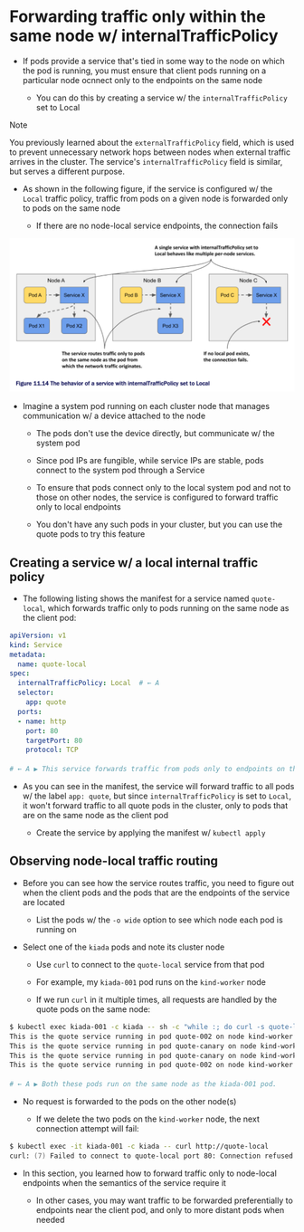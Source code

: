 # Forwarding traffic only within the same node w/ internalTrafficPolicy

* If pods provide a service that's tied in some way to the node on which the pod is running, you must ensure that client pods running on a particular node ocnnect only to the endpoints on the same node

  * You can do this by creating a service w/ the `internalTrafficPolicy` set to Local

> [!NOTE]
> 
> You previously learned about the `externalTrafficPolicy` field, which is used to prevent unnecessary network hops between nodes when external traffic arrives in the cluster. The service's `internalTrafficPolicy` field is similar, but serves a different purpose.

* As shown in the following figure, if the service is configured w/ the `Local` traffic policy, traffic from pods on a given node is forwarded only to pods on the same node

  * If there are no node-local service endpoints, the connection fails

![Fig. 1 The behavior of a service w/ internalTrafficPolicy set to Local](../../../../../../img/kubernetes-in-action.demo/chpt11/sect05/route-traffic-to-nearby-endpoints/internal-traffic-policy/diag01.png)

* Imagine a system pod running on each cluster node that manages communication w/ a device attached to the node

  * The pods don't use the device directly, but communicate w/ the system pod

  * Since pod IPs are fungible, while service IPs are stable, pods connect to the system pod through a Service

  * To ensure that pods connect only to the local system pod and not to those on other nodes, the service is configured to forward traffic only to local endpoints

  * You don't have any such pods in your cluster, but you can use the quote pods to try this feature

## Creating a service w/ a local internal traffic policy

* The following listing shows the manifest for a service named `quote-local`, which forwards traffic only to pods running on the same node as the client pod:

```yaml
apiVersion: v1
kind: Service
metadata:
  name: quote-local
spec:
  internalTrafficPolicy: Local  # ← A
  selector:
    app: quote
  ports:
  - name: http
    port: 80
    targetPort: 80
    protocol: TCP

# ← A ▶︎ This service forwards traffic from pods only to endpoints on the same node as the pod
```

* As you can see in the manifest, the service will forward traffic to all pods w/ the label `app: quote`, but since `internalTrafficPolicy` is set to `Local`, it won't forward traffic to all quote pods in the cluster, only to pods that are on the same node as the client pod

  * Create the service by applying the manifest w/ `kubectl apply`

## Observing node-local traffic routing

* Before you can see how the service routes traffic, you need to figure out when the client pods and the pods that are the endpoints of the service are located

  * List the pods w/ the `-o wide` option to see which node each pod is running on

* Select one of the `kiada` pods and note its cluster node

  * Use `curl` to connect to the `quote-local` service from that pod

  * For example, my `kiada-001` pod runs on the `kind-worker` node

  * If we run `curl` in it multiple times, all requests are handled by the quote pods on the same node:

```zsh
$ kubectl exec kiada-001 -c kiada -- sh -c "while :; do curl -s quote-local; done"
This is the quote service running in pod quote-002 on node kind-worker              # ← A
This is the quote service running in pod quote-canary on node kind-worker           # ← A
This is the quote service running in pod quote-canary on node kind-worker           # ← A
This is the quote service running in pod quote-002 on node kind-worker              # ← A

# ← A ▶︎ Both these pods run on the same node as the kiada-001 pod.
```

* No request is forwarded to the pods on the other node(s)

  * If we delete the two pods on the `kind-worker` node, the next connection attempt will fail:

```zsh
$ kubectl exec -it kiada-001 -c kiada -- curl http://quote-local
curl: (7) Failed to connect to quote-local port 80: Connection refused
```

* In this section, you learned how to forward traffic only to node-local endpoints when the semantics of the service require it

  * In other cases, you may want traffic to be forwarded preferentially to endpoints near the client pod, and only to more distant pods when needed
